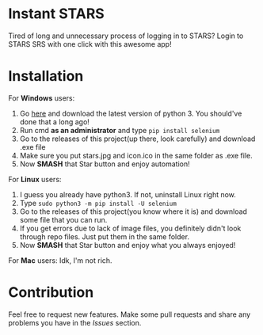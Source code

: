 # Instant STARS
Tired of long and unnecessary process of logging in to STARS? Login to STARS SRS with one click with this awesome app!
# Installation
For **Windows** users:
  1. Go [here](https://www.python.org/downloads/) and download the latest version of python 3. You should've done that a long ago!
  2. Run cmd **as an administrator** and type `pip install selenium`
  3. Go to the releases of this project(up there, look carefully) and download .exe file
  4. Make sure you put stars.jpg and icon.ico in the same folder as .exe file.
  5. Now **SMASH** that Star button and enjoy automation!
  
For **Linux** users:
  1. I guess you already have python3. If not, uninstall Linux right now.
  2. Type `sudo python3 -m pip install -U selenium`
  3. Go to the releases of this project(you know where it is) and download some file that you can run.
  4. If you get errors due to lack of image files, you definitely didn't look through repo files. Just put them in the same folder.
  5. Now **SMASH** that Star button and enjoy what you always enjoyed!
  
For **Mac** users:
  Idk, I'm not rich.
  
# Contribution
Feel free to request new features. Make some pull requests and share any problems you have in the *Issues* section.
